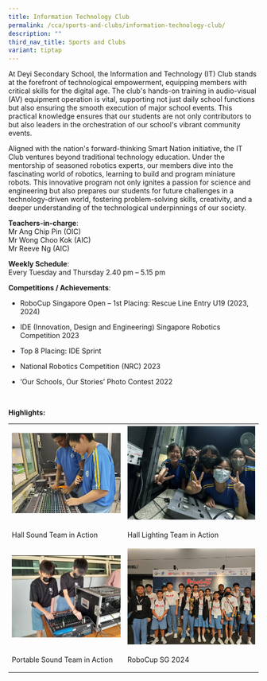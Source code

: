 ```yaml
---
title: Information Technology Club
permalink: /cca/sports-and-clubs/information-technology-club/
description: ""
third_nav_title: Sports and Clubs
variant: tiptap
---
```

<p>At Deyi Secondary School, the Information and Technology (IT) Club stands
at the forefront of technological empowerment, equipping members with critical
skills for the digital age. The club's hands-on training in audio-visual
(AV) equipment operation is vital, supporting not just daily school functions
but also ensuring the smooth execution of major school events. This practical
knowledge ensures that our students are not only contributors to but also
leaders in the orchestration of our school's vibrant community events.</p>
<p>Aligned with the nation's forward-thinking Smart Nation initiative, the
IT Club ventures beyond traditional technology education. Under the mentorship
of seasoned robotics experts, our members dive into the fascinating world
of robotics, learning to build and program miniature robots. This innovative
program not only ignites a passion for science and engineering but also
prepares our students for future challenges in a technology-driven world,
fostering problem-solving skills, creativity, and a deeper understanding
of the technological underpinnings of our society.</p>
<p><strong>Teachers-in-charge</strong>:
<br>Mr Ang Chip Pin (OIC)
<br>Mr Wong Choo Kok (AIC)
<br>Mr Reeve Ng (AIC)</p>
<p><strong>Weekly Schedule</strong>:
<br>Every Tuesday and Thursday 2.40 pm – 5.15 pm</p>
<p><strong>Competitions / Achievements</strong>:</p>
<ul data-tight="true" class="tight">
<li>
<p>RoboCup Singapore Open – 1st Placing: Rescue Line Entry U19 (2023, 2024)</p>
</li>
<li>
<p>IDE (Innovation, Design and Engineering) Singapore Robotics Competition
2023</p>
</li>
<li>
<p>Top 8 Placing: IDE Sprint</p>
</li>
<li>
<p>National Robotics Competition (NRC) 2023</p>
</li>
<li>
<p>‘Our Schools, Our Stories’ Photo Contest 2022</p>
</li>
</ul>
<p>
<br>
</p>
<p><strong>Highlights:</strong>
</p>
<table>
<tbody>
<tr>
<th rowspan="1" colspan="1">
<div class="isomer-image-wrapper">
<img style="width: 100%" height="auto" width="100%" alt="" src="/images/CCA/Sports and Clubs/IT Club/2024_IT_club_pic_1.jpg">
</div>
</th>
<th rowspan="1" colspan="1">
<div class="isomer-image-wrapper">
<img style="width: 100%" height="auto" width="100%" alt="" src="/images/CCA/Sports and Clubs/IT Club/2024_IT_Club_2.png">
</div>
</th>
</tr>
<tr>
<td rowspan="1" colspan="1">
<p>Hall Sound Team in Action</p>
</td>
<td rowspan="1" colspan="1">
<p>Hall Lighting Team in Action</p>
</td>
</tr>
<tr>
<td rowspan="1" colspan="1">
<div class="isomer-image-wrapper">
<img style="width: 100%" height="auto" width="100%" alt="" src="/images/CCA/Sports and Clubs/IT Club/2024_IT_Club_3.png">
</div>
</td>
<td rowspan="1" colspan="1">
<div class="isomer-image-wrapper">
<img style="width: 100%" height="auto" width="100%" alt="" src="/images/CCA/Sports and Clubs/IT Club/2024_IT_Club_01.png">
</div>
</td>
</tr>
<tr>
<td rowspan="1" colspan="1">
<p>Portable Sound Team in Action</p>
</td>
<td rowspan="1" colspan="1">
<p>RoboCup SG 2024</p>
</td>
</tr>
</tbody>
</table>
<p></p>